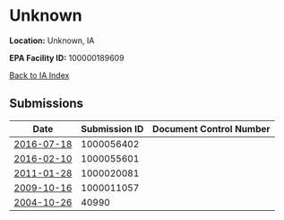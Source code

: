 # Unknown

**Location:** Unknown, IA

**EPA Facility ID:** 100000189609

[Back to IA Index](../../index.md)

## Submissions

| Date | Submission ID | Document Control Number |
|------|--------------|-------------------------|
| [2016-07-18](submissions/1000056402.md) | 1000056402 |  |
| [2016-02-10](submissions/1000055601.md) | 1000055601 |  |
| [2011-01-28](submissions/1000020081.md) | 1000020081 |  |
| [2009-10-16](submissions/1000011057.md) | 1000011057 |  |
| [2004-10-26](submissions/40990.md) | 40990 |  |
